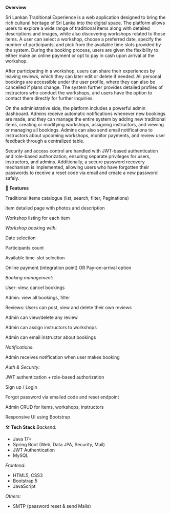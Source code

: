  **Overview**

Sri Lankan Traditional Experience is a web application designed to bring the rich cultural heritage of Sri Lanka into the digital space. The platform allows users to explore a wide range of traditional items along with detailed descriptions and images, while also discovering workshops related to those items. A user can select a workshop, choose a preferred date, specify the number of participants, and pick from the available time slots provided by the system. During the booking process, users are given the flexibility to either make an online payment or opt to pay in cash upon arrival at the workshop.

After participating in a workshop, users can share their experiences by leaving reviews, which they can later edit or delete if needed. All personal bookings are accessible under the user profile, where they can also be cancelled if plans change. The system further provides detailed profiles of instructors who conduct the workshops, and users have the option to contact them directly for further inquiries.

On the administrative side, the platform includes a powerful admin dashboard. Admins receive automatic notifications whenever new bookings are made, and they can manage the entire system by adding new traditional items, creating or modifying workshops, assigning instructors, and viewing or managing all bookings. Admins can also send email notifications to instructors about upcoming workshops, monitor payments, and review user feedback through a centralized table.

Security and access control are handled with JWT-based authentication and role-based authorization, ensuring separate privileges for users, instructors, and admins. Additionally, a secure password recovery mechanism is implemented, allowing users who have forgotten their passwords to receive a reset code via email and create a new password safely.


🚀 **Features**

Traditional items catalogue (list, search, filter, Paginations)

Item detailed page with photos and description

Workshop listing for each item

*Workshop booking with:*

Date selection

Participants count

Available time-slot selection

Online payment (integration point) OR Pay-on-arrival option

*Booking management:*

User: view, cancel bookings

Admin: view all bookings, filter

Reviews: Users can post, view and delete their own reviews

Admin can view/delete any review

Admin can assign instructors to workshops

Admin can email instructor about bookings

*Notifications:*

Admin receives notification when user makes booking

*Auth & Security:*

JWT authentication + role-based authorization

Sign up / Login

Forgot password via emailed code and reset endpoint

Admin CRUD for items, workshops, instructors

Responsive UI using Bootstrap


 🛠 **Tech Stack**
*Backend:* 
- Java 17+  
- Spring Boot (Web, Data JPA, Security, Mail)  
- JWT Authentication  
- MySQL  

*Frontend:*  
- HTML5, CSS3  
- Bootstrap 5  
- JavaScript   

*Others:*  
- SMTP (password reset & send Mails)  
 

